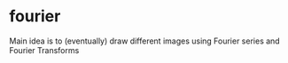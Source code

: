 # fourier
Main idea is to (eventually) draw different images using Fourier series and Fourier Transforms
